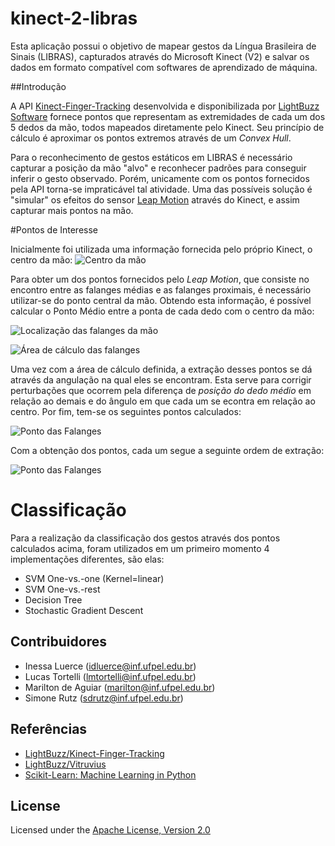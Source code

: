 # kinect-2-libras

Esta aplicação possui o objetivo de mapear gestos da Língua Brasileira de Sinais
(LIBRAS), capturados através do Microsoft Kinect (V2) e salvar os dados em formato
compatível com softwares de aprendizado de máquina.

##Introdução

A API [Kinect-Finger-Tracking](https://github.com/LightBuzz/Kinect-Finger-Tracking.git)
desenvolvida e disponibilizada por [LightBuzz Software](https://github.com/LightBuzz/)
fornece pontos que representam as extremidades de cada um dos 5 dedos da mão, todos mapeados
diretamente pelo Kinect. Seu princípio de cálculo é aproximar os pontos extremos através de
um *Convex Hull*.

Para o reconhecimento de gestos estáticos em LIBRAS é necessário capturar a posição da
mão "alvo" e reconhecer padrões para conseguir inferir o gesto observado. Porém, unicamente
com os pontos fornecidos pela API torna-se impraticável tal atividade. Uma das possíveis
solução é "simular" os efeitos do sensor [Leap Motion](https://www.leapmotion.com/) através
do Kinect, e assim capturar mais pontos na mão.

#Pontos de Interesse

Inicialmente foi utilizada uma informação fornecida pelo próprio Kinect, o centro da mão:
![Centro da mão](https://github.com/inessadl/kinect-2-libras/blob/master/images/01-centerPoint.png)

Para obter um dos pontos fornecidos pelo *Leap Motion*, que consiste no encontro entre as
falanges médias e as falanges proximais, é necessário utilizar-se do ponto central da mão.
Obtendo esta informação, é possível calcular o Ponto Médio entre a ponta de cada dedo
com o centro da mão:

![Localização das falanges da mão](https://raw.githubusercontent.com/inessadl/kinect-2-libras/master/images/02-exam.png)

![Área de cálculo das falanges](https://github.com/inessadl/kinect-2-libras/blob/master/images/03-calculate.png  )

Uma vez com a área de cálculo definida, a extração desses pontos se dá através da angulação
na qual eles se encontram. Esta serve para corrigir perturbações que ocorrem pela diferença de
*posição do dedo médio* em relação ao demais e do ângulo em que cada um se econtra em relação
ao centro. Por fim, tem-se os seguintes pontos calculados:

![Ponto das Falanges](https://github.com/inessadl/kinect-2-libras/blob/master/images/04-falanges.png)

Com a obtenção dos pontos, cada um segue a seguinte ordem de extração:

![Ponto das Falanges](https://github.com/inessadl/kinect-2-libras/blob/master/images/05-recordedOrder.png)

# Classificação

Para a realização da classificação dos gestos através dos pontos calculados acima,
foram utilizados em um primeiro momento 4 implementações diferentes, são elas:

- SVM One-vs.-one (Kernel=linear)
- SVM One-vs.-rest
- Decision Tree
- Stochastic Gradient Descent

## Contribuidores

* Inessa Luerce (idluerce@inf.ufpel.edu.br)
* Lucas Tortelli (lmtortelli@inf.ufpel.edu.br)
* Marilton de Aguiar (marilton@inf.ufpel.edu.br)
* Simone Rutz (sdrutz@inf.ufpel.edu.br)

## Referências

- [LightBuzz/Kinect-Finger-Tracking](https://github.com/LightBuzz/Kinect-Finger-Tracking)
- [LightBuzz/Vitruvius](https://github.com/LightBuzz/Vitruvius)
- [Scikit-Learn: Machine Learning in Python](http://scikit-learn.org/)

## License

Licensed under the [Apache License, Version 2.0](https://github.com/inessadl/kinect-2-libras/blob/master/LICENSE)
